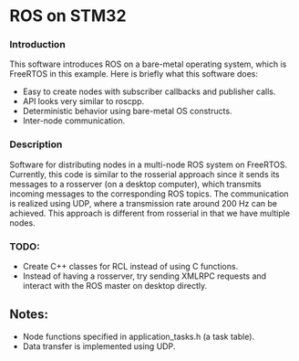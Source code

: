 # ROS on STM32

### Introduction

This software introduces ROS on a bare-metal operating system, which is FreeRTOS in this example. Here is briefly what this software does:
- Easy to create nodes with subscriber callbacks and publisher calls.
- API looks very similar to roscpp.
- Deterministic behavior using bare-metal OS constructs.
- Inter-node communication.

### Description
Software for distributing nodes in a multi-node ROS system on FreeRTOS. Currently, this code is similar to the rosserial approach since it sends its messages to a rosserver (on a desktop computer), which transmits incoming messages to the corresponding ROS topics. The communication is realized using UDP, where a transmission rate around 200 Hz can be achieved. This approach is different from rosserial in that we have multiple nodes. 

### TODO:
- Create C++ classes for RCL instead of using C functions.
- Instead of having a rosserver, try sending XMLRPC requests and interact with the ROS master on desktop directly.

## Notes:
- Node functions specified in application_tasks.h (a task table).
- Data transfer is implemented using UDP.